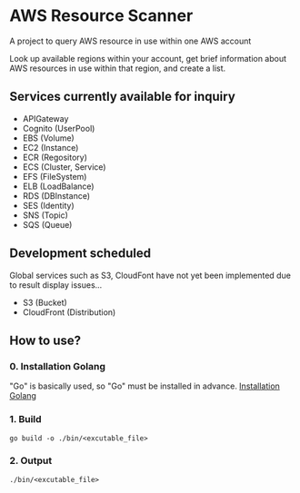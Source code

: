 AWS Resource Scanner
====================
A project to query AWS resource in use within one AWS account

Look up available regions within your account, get brief information about AWS resources in use within that region, and create a list.

## Services currently available for inquiry
- APIGateway
- Cognito (UserPool)
- EBS (Volume)
- EC2 (Instance)
- ECR (Regository)
- ECS (Cluster, Service)
- EFS (FileSystem)
- ELB (LoadBalance)
- RDS (DBInstance)
- SES (Identity)
- SNS (Topic)
- SQS (Queue)

## Development scheduled
Global services such as S3, CloudFont have not yet been implemented due to result display issues...
- S3 (Bucket)
- CloudFront (Distribution)

## How to use?
### 0. Installation Golang
"Go" is basically used, so "Go" must be installed in advance.
[Installation Golang](https://go.dev/doc/install)
### 1. Build
```
go build -o ./bin/<excutable_file>
```
### 2. Output
```
./bin/<excutable_file>
```